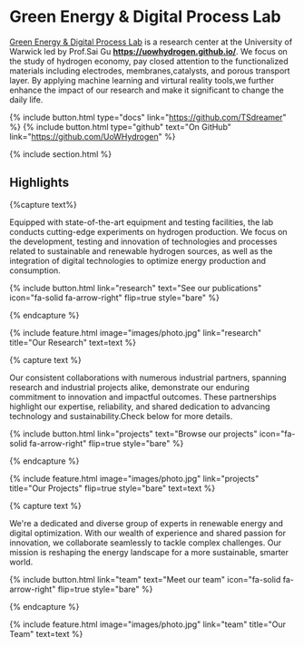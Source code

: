 ---
---

# Green Energy & Digital Process Lab

[Green Energy & Digital Process Lab](https://uowhydrogen.github.io) is a research center at the University of Warwick led by Prof.Sai Gu **https://uowhydrogen.github.io/**. 
We focus on the study of hydrogen economy, pay closed attention to the functionalized materials including electrodes, membranes,catalysts, and porous transport layer. By applying machine learning and virtural reality tools,we further enhance the impact of our research and make it significant to change the daily life. 

{%
  include button.html
  type="docs"
  link="https://github.com/TSdreamer"
%}
{%
  include button.html
  type="github"
  text="On GitHub"
  link="https://github.com/UoWHydrogen"
%}

{% include section.html %}

## Highlights

{%capture text%}

Equipped with state-of-the-art equipment and testing facilities, the lab conducts cutting-edge experiments on hydrogen production. We focus on the development, testing and innovation of technologies and processes related to sustainable and renewable hydrogen sources, as well as the integration of digital technologies to optimize energy production and consumption.

{%
  include button.html
  link="research"
  text="See our publications"
  icon="fa-solid fa-arrow-right"
  flip=true
  style="bare"
%}

{% endcapture %}

{%
  include feature.html
  image="images/photo.jpg"
  link="research"
  title="Our Research"
  text=text
%}

{% capture text %}

Our consistent collaborations with numerous industrial partners, spanning research and industrial projects alike, demonstrate our enduring commitment to innovation and impactful outcomes. These partnerships highlight our expertise, reliability, and shared dedication to advancing technology and sustainability.Check below for more details.

{%
  include button.html
  link="projects"
  text="Browse our projects"
  icon="fa-solid fa-arrow-right"
  flip=true
  style="bare"
%}

{% endcapture %}

{%
  include feature.html
  image="images/photo.jpg"
  link="projects"
  title="Our Projects"
  flip=true
  style="bare"
  text=text
%}

{% capture text %}

We're a dedicated and diverse group of experts in renewable energy and digital optimization. With our wealth of experience and shared passion for innovation, we collaborate seamlessly to tackle complex challenges. Our mission is reshaping the energy landscape for a more sustainable, smarter world.

{%
  include button.html
  link="team"
  text="Meet our team"
  icon="fa-solid fa-arrow-right"
  flip=true
  style="bare"
%}

{% endcapture %}

{%
  include feature.html
  image="images/photo.jpg"
  link="team"
  title="Our Team"
  text=text
%}
